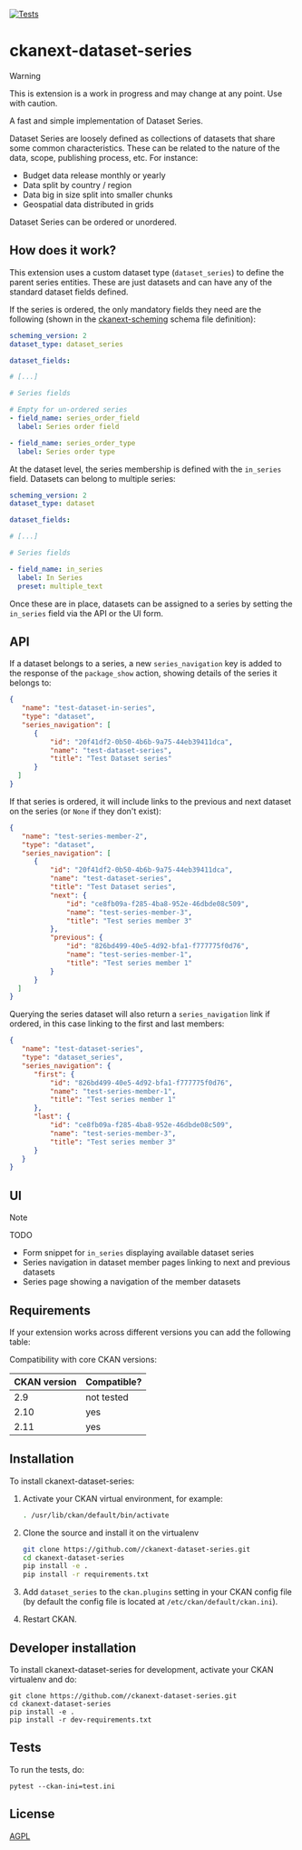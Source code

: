 [![Tests](https://github.com/ckan/ckanext-dataset-series/workflows/Tests/badge.svg)](https://github.com//ckanext-dataset-series/actions)

# ckanext-dataset-series

> [!WARNING]  
> This is extension is a work in progress and may change at any point. Use with caution.

A fast and simple implementation of Dataset Series.

Dataset Series are loosely defined as collections of datasets that share some common characteristics.
These can be related to the nature of the data, scope, publishing process, etc. For instance:

* Budget data release monthly or yearly
* Data split by country / region
* Data big in size split into smaller chunks
* Geospatial data distributed in grids

Dataset Series can be ordered or unordered.


## How does it work?

This extension uses a custom dataset type (`dataset_series`) to define the parent series entities. These are
just datasets and can have any of the standard dataset fields defined.

If the series is ordered, the only mandatory fields they need 
are the following (shown in the [ckanext-scheming](https://github.com/ckan/ckanext-scheming) schema file definition):

```yaml
scheming_version: 2
dataset_type: dataset_series

dataset_fields:

# [...]

# Series fields

# Empty for un-ordered series
- field_name: series_order_field
  label: Series order field

- field_name: series_order_type
  label: Series order type
```

At the dataset level, the series membership is defined with the `in_series` field. Datasets can belong to multiple series:

```yaml
scheming_version: 2
dataset_type: dataset

dataset_fields:

# [...]

# Series fields

- field_name: in_series
  label: In Series
  preset: multiple_text
```

Once these are in place, datasets can be assigned to a series by setting the `in_series` field via the API or the UI form.

## API

If a dataset belongs to a series, a new `series_navigation` key is added to the response of the `package_show` action, showing details of the series it belongs to:

```json
{ 
   "name": "test-dataset-in-series",
   "type": "dataset",
   "series_navigation": [
      {
          "id": "20f41df2-0b50-4b6b-9a75-44eb39411dca",
          "name": "test-dataset-series",
          "title": "Test Dataset series"
      }
  ]
}
```

If that series is ordered, it will include links to the previous and next dataset on the series (or `None` if they don't exist):

```json
{ 
   "name": "test-series-member-2",
   "type": "dataset",
   "series_navigation": [
      {
          "id": "20f41df2-0b50-4b6b-9a75-44eb39411dca",
          "name": "test-dataset-series",
          "title": "Test Dataset series",
          "next": {
              "id": "ce8fb09a-f285-4ba8-952e-46dbde08c509",
              "name": "test-series-member-3",
              "title": "Test series member 3"
          },
          "previous": {
              "id": "826bd499-40e5-4d92-bfa1-f777775f0d76",
              "name": "test-series-member-1",
              "title": "Test series member 1"
          }
      }
  ]
}

```

Querying the series dataset will also return a `series_navigation` link if ordered, in this case linking to the first and last members:

```json
{
   "name": "test-dataset-series",
   "type": "dataset_series",
   "series_navigation": {
 	  "first": {
 		  "id": "826bd499-40e5-4d92-bfa1-f777775f0d76",
 		  "name": "test-series-member-1",
 		  "title": "Test series member 1"
 	  },
 	  "last": {
 		  "id": "ce8fb09a-f285-4ba8-952e-46dbde08c509",
 		  "name": "test-series-member-3",
 		  "title": "Test series member 3"
 	  }
   }
}

```

## UI

> [!NOTE]
> TODO

* Form snippet for `in_series` displaying available dataset series
* Series navigation in dataset member pages linking to next and previous datasets
* Series page showing a navigation of the member datasets

## Requirements

If your extension works across different versions you can add the following table:

Compatibility with core CKAN versions:

| CKAN version    | Compatible? |
|-----------------|-------------|
| 2.9             | not tested  |
| 2.10            | yes         |
| 2.11            | yes         |


## Installation

To install ckanext-dataset-series:

1. Activate your CKAN virtual environment, for example:
   ```sh
   . /usr/lib/ckan/default/bin/activate
   ```

2. Clone the source and install it on the virtualenv
   ```sh
   git clone https://github.com//ckanext-dataset-series.git
   cd ckanext-dataset-series
   pip install -e .
   pip install -r requirements.txt
   ```

3. Add `dataset_series` to the `ckan.plugins` setting in your CKAN
   config file (by default the config file is located at
   `/etc/ckan/default/ckan.ini`).

4. Restart CKAN.


## Developer installation

To install ckanext-dataset-series for development, activate your CKAN virtualenv and
do:

    git clone https://github.com//ckanext-dataset-series.git
    cd ckanext-dataset-series
    pip install -e .
    pip install -r dev-requirements.txt

## Tests

To run the tests, do:

    pytest --ckan-ini=test.ini


## License

[AGPL](https://www.gnu.org/licenses/agpl-3.0.en.html)
